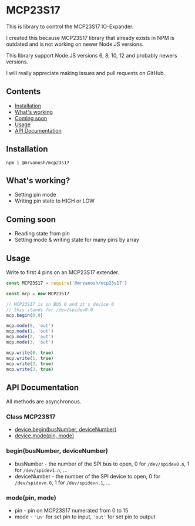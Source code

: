 # MCP23S17
This is library to control the MCP23S17 IO-Expander.

I created this because MCP23S17 library that already exists in NPM is outdated and is not working on newer Node.JS versions.

This library support Node.JS versions 6, 8, 10, 12 and probably newers versions.

I will really appreciate making issues and pull requests on GitHub.

## Contents
  * [Installation](#installation)
  * [What's working](#whats-working)
  * [Coming soon](#coming-soon)
  * [Usage](#usage)
  * [API Documentation](#api-documentation)

## Installation
```
npm i @mrvanosh/mcp23s17
```

## What's working?
- Setting pin mode
- Writing pin state to HIGH or LOW

## Coming soon
- Reading state from pin
- Setting mode & writing state for many pins by array

## Usage
Write to first 4 pins on an MCP23S17 extender.

```js
const MCP23S17 = require('@mrvanosh/mcp23s17')

const mcp = new MCP23S17

// MCP23S17 is on BUS 0 and it's device 0
// this stands for /dev/spidev0.0
mcp.begin(0,0)

mcp.mode(0, 'out')
mcp.mode(1, 'out')
mcp.mode(2, 'out')
mcp.mode(3, 'out')

mcp.write(0, true)
mcp.write(1, true)
mcp.write(2, true)
mcp.write(3, true)
```

## API Documentation
All methods are asynchronous.

### Class MCP23S17
- [device.begin(busNumber, deviceNumber)](#beginbusnumber-devicenumber)
- [device.mode(pin, mode)](#modepin-mode)

### begin(busNumber, deviceNumber)
- busNumber - the number of the SPI bus to open, 0 for `/dev/spidev0.n`, 1 for `/dev/spidev1.n`, ...
- deviceNumber - the number of the SPI device to open, 0 for `/dev/spidevn.0`, 1 for `/dev/spidevn.1`, ...

### mode(pin, mode)
- pin - pin on MCP23S17 numerated from 0 to 15
- mode - `'in'` for set pin to input, `'out'` for set pin to output